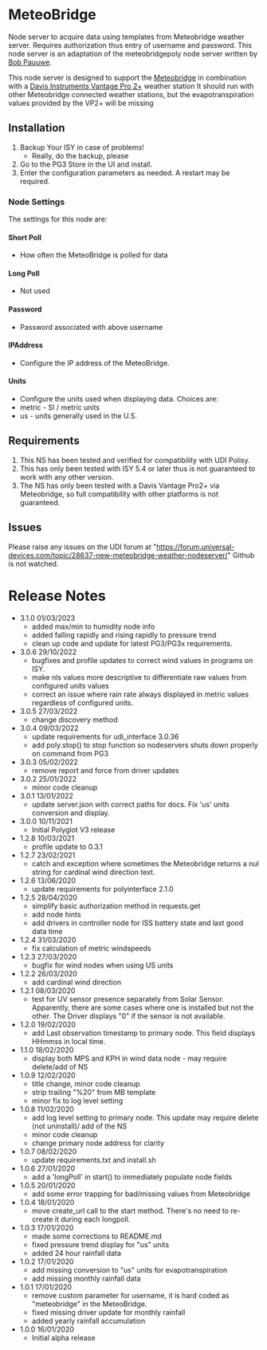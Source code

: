 # MeteoBridge
Node server to acquire data using templates from Meteobridge 
weather server.  Requires authorization thus entry of username
and password.  This node server is an adaptation of the
meteobridgepoly node server written by [Bob Pauuwe](http://www.bobsplace.com).

This node server is designed to support the [Meteobridge](http://www.meteobridge.com/)
in combination with a [Davis Instruments Vantage Pro 2+](https://www.davisinstruments.com/solution/vantage-pro2/) weather station
It should run with other Meteobridge connected weather stations, but 
the evapotranspiration values provided by the VP2+ will be missing
 
## Installation

1. Backup Your ISY in case of problems!
   * Really, do the backup, please
2. Go to the PG3 Store in the UI and install.
3. Enter the configuration parameters as needed.  A restart may be required.

### Node Settings
The settings for this node are:

#### Short Poll
   * How often the MeteoBridge is polled for data
#### Long Poll
   * Not used
#### Password
   * Password associated with above username
#### IPAddress
   * Configure the IP address of the MeteoBridge.
#### Units
   * Configure the units used when displaying data. Choices are:
   *   metric - SI / metric units
   *   us     - units generally used in the U.S.

## Requirements

1. This NS has been tested and verified for compatibility with UDI Polisy.
2. This has only been tested with ISY 5.4 or later thus is not guaranteed to work with any other version.
3. The NS has only been tested with a Davis Vantage Pro2+ via Meteobridge, so full compatibility with other platforms is not guaranteed.

## Issues
Please raise any issues on the UDI forum at "https://forum.universal-devices.com/topic/28637-new-meteobridge-weather-nodeserver/" Github is not watched.

# Release Notes
- 3.1.0 01/03/2023
  - added max/min to humidity node info
  - added falling rapidly and rising rapidly to pressure trend
  - clean up code and update for latest PG3/PG3x requirements.
- 3.0.6 29/10/2022
  - bugfixes and profile updates to correct wind values in programs on ISY.
  - make nls values more descriptive to differentiate raw values from configured units values
  - correct an issue where rain rate always displayed in metric values regardless of configured units.
- 3.0.5 27/03/2022
  - change discovery method
- 3.0.4 09/03/2022
  - update requirements for udi_interface 3.0.36
  - add poly.stop() to stop function so nodeservers shuts down properly on command from PG3
- 3.0.3 05/02/2022
  - remove report and force from driver updates
- 3.0.2 25/01/2022
  - minor code cleanup
- 3.0.1 13/01/2022
  - update server.json with correct paths for docs. Fix 'us' units conversion and display.
- 3.0.0 10/11/2021
  - Initial Polyglot V3 release
- 1.2.8 10/03/2021
    - profile update to 0.3.1
- 1.2.7 23/02/2021
    - catch and exception where sometimes the Meteobridge returns a nul string for cardinal wind direction text.
- 1.2.6 13/06/2020
    - update requirements for polyinterface 2.1.0
- 1.2.5 28/04/2020
    - simplify basic authorization method in requests.get
    - add node hints
    - add drivers in controller node for ISS battery state and last good data time
- 1.2.4 31/03/2020
    - fix calculation of metric windspeeds
- 1.2.3 27/03/2020
    - bugfix for wind nodes when using US units
- 1.2.2 26/03/2020
    - add cardinal wind direction
- 1.2.1 08/03/2020
    - test for UV sensor presence separately from Solar Sensor.  Apparently, there are some cases where one is installed but not the other.  The Driver displays "0" if the sensor is not available.
- 1.2.0 19/02/2020
    - add Last observation timestamp to primary node. This field displays HHmmss in local time.
- 1.1.0 18/02/2020
    - display both MPS and KPH in wind data node - may require delete/add of NS
- 1.0.9 12/02/2020
    - title change, minor code cleanup
    - strip trailing "%20" from MB template
    - minor fix to log level setting
- 1.0.8 11/02/2020
    - add log level setting to primary node. This update may require delete (not uninstall)/ add of the NS
    - minor code cleanup
    - change primary node address for clarity
- 1.0.7 08/02/2020
    - update requirements.txt and install.sh
- 1.0.6 27/01/2020
    - add a 'longPoll' in start() to immediately populate node fields 
- 1.0.5 20/01/2020
    - add some error trapping for bad/missing values from Meteobridge
- 1.0.4 18/01/2020
   - move create_url call to the start method.  There's no need to re-create it during each longpoll.
- 1.0.3 17/01/2020
   - made some corrections to README.md
   - fixed pressure trend display for "us" units
   - added 24 hour rainfall data 
- 1.0.2 17/01/2020
   - add missing conversion to "us" units for evapotranspiration
   - add missing monthly rainfall data
- 1.0.1 17/01/2020 
    - remove custom parameter for username, it is hard coded as
 "meteobridge" in the MeteoBridge.
    - fixed missing driver update for monthly rainfall
    - added yearly rainfall accumulation
- 1.0.0 16/01/2020
   - Initial alpha release

